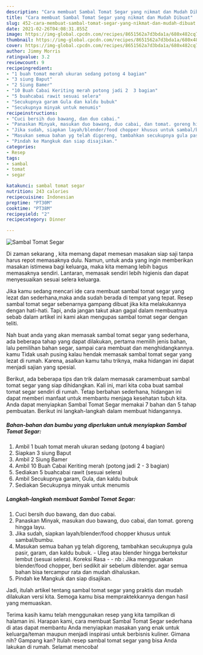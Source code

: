 ```yaml
---
description: "Cara membuat Sambal Tomat Segar yang nikmat dan Mudah Dibuat"
title: "Cara membuat Sambal Tomat Segar yang nikmat dan Mudah Dibuat"
slug: 452-cara-membuat-sambal-tomat-segar-yang-nikmat-dan-mudah-dibuat
date: 2021-02-26T04:08:31.855Z
image: https://img-global.cpcdn.com/recipes/8651562a7d3bda1a/680x482cq70/sambal-tomat-segar-foto-resep-utama.jpg
thumbnail: https://img-global.cpcdn.com/recipes/8651562a7d3bda1a/680x482cq70/sambal-tomat-segar-foto-resep-utama.jpg
cover: https://img-global.cpcdn.com/recipes/8651562a7d3bda1a/680x482cq70/sambal-tomat-segar-foto-resep-utama.jpg
author: Jimmy Morris
ratingvalue: 3.2
reviewcount: 9
recipeingredient:
- "1 buah tomat merah ukuran sedang potong 4 bagian"
- "3 siung Baput"
- "2 Siung Bamer"
- "10 Buah Cabai Keriting merah potong jadi 2  3 bagian"
- "5 buahcabai rawit sesuai selera"
- "Secukupnya garam Gula dan kaldu bubuk"
- "Secukupnya minyak untuk menumis"
recipeinstructions:
- "Cuci bersih duo bawang, dan duo cabai."
- "Panaskan Minyak, masukan duo bawang, duo cabai, dan tomat. goreng hingga layu."
- "Jika sudah, siapkan layah/blender/food chopper khusus untuk sambal/bumbu."
- "Masukan semua bahan yg telah digoreng, tambahkan secukupnya gula pasir, garam, dan kaldu bubuk.  Uleg atau blender hingga bertekstur lembut (sesuai selera). Koreksi Rasa  nb : Jika menggunakan blender/food chopper, beri sedikit air sebelum diblender. agar semua bahan bisa tercampur rata dan mudah dihaluskan."
- "Pindah ke Mangkuk dan siap disajikan."
categories:
- Resep
tags:
- sambal
- tomat
- segar

katakunci: sambal tomat segar 
nutrition: 243 calories
recipecuisine: Indonesian
preptime: "PT30M"
cooktime: "PT38M"
recipeyield: "2"
recipecategory: Dinner

---
```



![Sambal Tomat Segar](https://img-global.cpcdn.com/recipes/8651562a7d3bda1a/680x482cq70/sambal-tomat-segar-foto-resep-utama.jpg)

Di zaman  sekarang , kita memang dapat memesan masakan siap saji tanpa harus repot memasaknya dulu. Namun, untuk anda yang ingin memberikan masakan istimewa bagi keluarga, maka kita memang lebih bagus memasaknya sendiri. Lantaran, memasak sendiri lebih higienis dan dapat menyesuaikan sesuai selera keluarga.

Jika kamu sedang mencari ide cara membuat sambal tomat segar yang lezat dan sederhana,maka anda sudah berada di tempat yang tepat. Resep sambal tomat segar  sebenarnya gampang dibuat jika kita melakukannya dengan hati-hati. Tapi, anda jangan takut akan gagal dalam membuatnya 
sebab dalam artikel ini kami akan mengupas sambal tomat segar dengan teliti.  



Nah buat anda yang akan memasak sambal tomat segar yang sederhana, ada beberapa tahap yang dapat dilakukan, pertama memilih jenis bahan, lalu pemilihan bahan segar, sampai cara membuat dan menghidangkannya. kamu Tidak usah pusing kalau hendak memasak sambal tomat segar yang lezat di rumah. Karena, asalkan kamu  tahu triknya, maka hidangan ini dapat menjadi sajian yang spesial.

Berikut, ada beberapa tips dan trik dalam memasak caramembuat sambal tomat segar yang siap dihidangkan. Kali ini, mari kita coba buat sambal tomat segar sendiri di rumah. Tetap berbahan sederhana, hidangan ini dapat memberi manfaat untuk membantu menjaga kesehatan tubuh kita. Anda dapat menyiapkan Sambal Tomat Segar memakai 7 bahan dan 5 tahap pembuatan. Berikut ini langkah-langkah dalam membuat hidangannya.

<!--inarticleads1-->

##### Bahan-bahan dan bumbu yang diperlukan untuk menyiapkan Sambal Tomat Segar:

1. Ambil 1 buah tomat merah ukuran sedang (potong 4 bagian)
1. Siapkan 3 siung Baput
1. Ambil 2 Siung Bamer
1. Ambil 10 Buah Cabai Keriting merah (potong jadi 2 - 3 bagian)
1. Sediakan 5 buahcabai rawit (sesuai selera)
1. Ambil Secukupnya garam, Gula, dan kaldu bubuk
1. Sediakan Secukupnya minyak untuk menumis




<!--inarticleads2-->

##### Langkah-langkah membuat Sambal Tomat Segar:

1. Cuci bersih duo bawang, dan duo cabai.
1. Panaskan Minyak, masukan duo bawang, duo cabai, dan tomat. goreng hingga layu.
1. Jika sudah, siapkan layah/blender/food chopper khusus untuk sambal/bumbu.
1. Masukan semua bahan yg telah digoreng, tambahkan secukupnya gula pasir, garam, dan kaldu bubuk.  - Uleg atau blender hingga bertekstur lembut (sesuai selera). Koreksi Rasa -  - nb : Jika menggunakan blender/food chopper, beri sedikit air sebelum diblender. agar semua bahan bisa tercampur rata dan mudah dihaluskan.
1. Pindah ke Mangkuk dan siap disajikan.




Jadi, itulah artikel tentang  sambal tomat segar  yang praktis dan mudah dilakukan versi kita. Semoga kamu bisa mempraktekkannya dengan hasil yang memuaskan. 

Terima kasih kamu telah menggunakan resep yang kita tampilkan di halaman ini. Harapan kami, cara membuat  Sambal Tomat Segar sederhana di atas dapat membantu Anda menyiapkan masakan yang enak untuk keluarga/teman maupun menjadi inspirasi untuk berbisnis kuliner. Gimana nih? Gampang kan? Itulah resep sambal tomat segar yang bisa Anda lakukan di rumah. Selamat mencoba!

